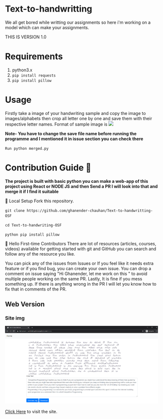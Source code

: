 # Text-to-handwritting

We all get bored while writting our assignments so here i'm working on a model which can make your assignments.

THIS IS VERSION 1.0 

# Requirements
1. python3.x
2. `pip install requests`
3. `pip install pillow`

# Usage

Firstly take a image of your handwriting sample and copy the image to images/alphabets then crop all letter one by one and save them with their respective letter names.
Format of sample image is 
![](images/Alphabet/Alphabet.jpeg)

**Note- You have to change the save file name before running the programme and I mentioned it in issue section you can check there**

`Run python merged.py` 



# Contribution Guide 🌻

**The project is built with basic python you can make a web-app of this project using React or NODE JS and then Send a PR I will look into that and merge it if I find it suitable**

🐨 Local Setup
Fork this repository.

`git clone https://github.com/ghanender-chauhan/Text-to-handwritting-OSF`

`cd Text-to-handwriting-OSF`

`python pip install pillow`

🤗 Hello First-time Contributors
There are lot of resources (articles, courses, videos) available for getting started with git and GitHub you can search and follow any of the resource you like.

You can pick any of the issues from Issues or If you feel like it needs extra feature or if you find bug, you can create your own issue.
You can drop a comment on issue saying "Hi Ghanender, let me work on this " to avoid multiple people working on the same PR.
Lastly, It is fine if you mess something up. If there is anything wrong in the PR I will let you know how to fix that in comments of the PR.




## Web Version

### Site img
![Demo img](web%20version/demo.png)

[Click Here](http://av1shek2.pythonanywhere.com/home/) to visit the site.
